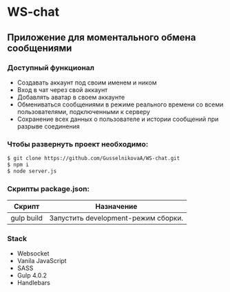 # WS-chat
## Приложение для моментального обмена сообщениями
### Доступный функционал
+ Создавать аккаунт под своим именем и ником
+ Вход в чат через свой аккаунт
+ Добавлять аватар в своем аккаунте
+ Обмениваться сообщениями в режиме реального времени со всеми пользователями, подключенными к серверу
+ Сохранение всех данных о пользователе и истории сообщений при разрыве соединения

###  Чтобы развернуть проект необходимо:
```sh
$ git clone https://github.com/GusselnikovaA/WS-chat.git
$ npm i 
$ node server.js
```

###  Скрипты package.json:

| Скрипт | Назначение |
| ------ | ------ |
| gulp build | Запустить development-режим сборки. |


### Stack
+ Websocket
+ Vanila JavaScript
+ SASS
+ Gulp 4.0.2
+ Handlebars
